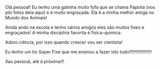 Olá pessoal!
Eu tenho uma gatinha muito fofa que se chama Papoila (vou pôr fotos dela aqui) e é muito engraçada. Ela é a minha melhor amiga no Mundo dos Animais!

Ainda ando na escola e tenho vários amigos eles são muitos fixes e engraçados! A minha disciplina favorita é fisica-quimica.

Adoro ciência, por isso quando crescer vou ser cientista!

Eu tenho um tio Super Fixe que me ensinou a fazer isto tudo!!!!!!!!!!!!!!!!!!

Xau pessoal, até à próxima!!!



